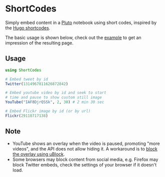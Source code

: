 # ShortCodes

Simply embed content in a [Pluto](https://github.com/fonsp/Pluto.jl) notebook using short codes, inspired by the [Hugo shortcodes](https://gohugo.io/content-management/shortcodes/).

The basic usage is shown below, check out the [example](https://htmlpreview.github.io/?https://github.com/hellemo/ShortCodes.jl/blob/main/examples/static-demo.html) to get an impression of the resulting page.

## Usage

```julia
using ShortCodes

# Embed tweet by id
Twitter(1314967811626872842)

# Embed youtube video by id and seek to start 
# time and pause to show custom still image
YouTube("IAF8DjrQSSk", 2, 30) # 2 min 30 sec

# Embed Flickr image by id (or by url)
Flickr(29110717138)

```

## Note

* YouTube shows an overlay when the video is paused, promoting "more videos", and the API does not allow hiding it. A workaround is to [block the overlay using uBlock](https://www.reddit.com/r/firefox/comments/61y7lf/how_to_removedisable_more_videos_when_pausing_an/).
* Some browsers may block content from social media, e.g. Firefox may block Twitter embeds, check the settings of your browser if it doesn't load.